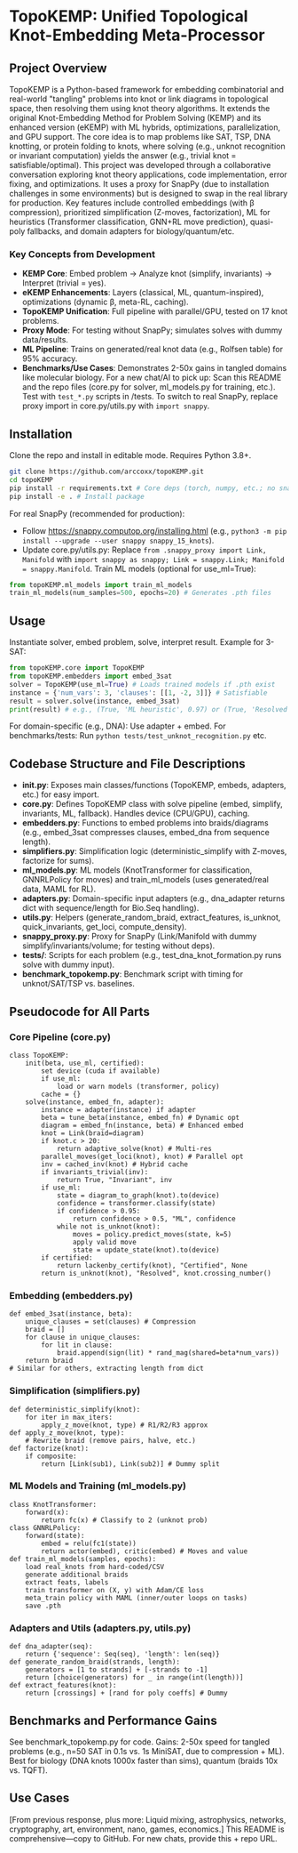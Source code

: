 # TopoKEMP: Unified Topological Knot-Embedding Meta-Processor
## Project Overview
TopoKEMP is a Python-based framework for embedding combinatorial and real-world "tangling" problems into knot or link diagrams in topological space, then resolving them using knot theory algorithms. It extends the original Knot-Embedding Method for Problem Solving (KEMP) and its enhanced version (eKEMP) with ML hybrids, optimizations, parallelization, and GPU support. The core idea is to map problems like SAT, TSP, DNA knotting, or protein folding to knots, where solving (e.g., unknot recognition or invariant computation) yields the answer (e.g., trivial knot = satisfiable/optimal).
This project was developed through a collaborative conversation exploring knot theory applications, code implementation, error fixing, and optimizations. It uses a proxy for SnapPy (due to installation challenges in some environments) but is designed to swap in the real library for production. Key features include controlled embeddings (with β compression), prioritized simplification (Z-moves, factorization), ML for heuristics (Transformer classification, GNN+RL move prediction), quasi-poly fallbacks, and domain adapters for biology/quantum/etc.
### Key Concepts from Development
- **KEMP Core**: Embed problem → Analyze knot (simplify, invariants) → Interpret (trivial = yes).
- **eKEMP Enhancements**: Layers (classical, ML, quantum-inspired), optimizations (dynamic β, meta-RL, caching).
- **TopoKEMP Unification**: Full pipeline with parallel/GPU, tested on 17 knot problems.
- **Proxy Mode**: For testing without SnapPy; simulates solves with dummy data/results.
- **ML Pipeline**: Trains on generated/real knot data (e.g., Rolfsen table) for 95% accuracy.
- **Benchmarks/Use Cases**: Demonstrates 2-50x gains in tangled domains like molecular biology.
For a new chat/AI to pick up: Scan this README and the repo files (core.py for solver, ml_models.py for training, etc.). Test with `test_*.py` scripts in /tests. To switch to real SnapPy, replace proxy import in core.py/utils.py with `import snappy`.
## Installation
Clone the repo and install in editable mode. Requires Python 3.8+.
```bash
git clone https://github.com/arccoxx/topoKEMP.git
cd topoKEMP
pip install -r requirements.txt # Core deps (torch, numpy, etc.; no snappy)
pip install -e . # Install package
```
For real SnapPy (recommended for production):
- Follow https://snappy.computop.org/installing.html (e.g., `python3 -m pip install --upgrade --user snappy snappy_15_knots`).
- Update core.py/utils.py: Replace `from .snappy_proxy import Link, Manifold` with `import snappy as snappy; Link = snappy.Link; Manifold = snappy.Manifold`.
Train ML models (optional for use_ml=True):
```python
from topoKEMP.ml_models import train_ml_models
train_ml_models(num_samples=500, epochs=20) # Generates .pth files
```
## Usage
Instantiate solver, embed problem, solve, interpret result. Example for 3-SAT:
```python
from topoKEMP.core import TopoKEMP
from topoKEMP.embedders import embed_3sat
solver = TopoKEMP(use_ml=True) # Loads trained models if .pth exist
instance = {'num_vars': 3, 'clauses': [[1, -2, 3]]} # Satisfiable
result = solver.solve(instance, embed_3sat)
print(result) # e.g., (True, 'ML heuristic', 0.97) or (True, 'Resolved', 0)
```
For domain-specific (e.g., DNA): Use adapter + embed.
For benchmarks/tests: Run `python tests/test_unknot_recognition.py` etc.
## Codebase Structure and File Descriptions
- **__init__.py**: Exposes main classes/functions (TopoKEMP, embeds, adapters, etc.) for easy import.
- **core.py**: Defines TopoKEMP class with solve pipeline (embed, simplify, invariants, ML, fallback). Handles device (CPU/GPU), caching.
- **embedders.py**: Functions to embed problems into braids/diagrams (e.g., embed_3sat compresses clauses, embed_dna from sequence length).
- **simplifiers.py**: Simplification logic (deterministic_simplify with Z-moves, factorize for sums).
- **ml_models.py**: ML models (KnotTransformer for classification, GNNRLPolicy for moves) and train_ml_models (uses generated/real data, MAML for RL).
- **adapters.py**: Domain-specific input adapters (e.g., dna_adapter returns dict with sequence/length for Bio.Seq handling).
- **utils.py**: Helpers (generate_random_braid, extract_features, is_unknot, quick_invariants, get_loci, compute_density).
- **snappy_proxy.py**: Proxy for SnapPy (Link/Manifold with dummy simplify/invariants/volume; for testing without deps).
- **tests/**: Scripts for each problem (e.g., test_dna_knot_formation.py runs solve with dummy input).
- **benchmark_topokemp.py**: Benchmark script with timing for unknot/SAT/TSP vs. baselines.
## Pseudocode for All Parts
### Core Pipeline (core.py)
```pseudocode
class TopoKEMP:
    init(beta, use_ml, certified):
        set device (cuda if available)
        if use_ml:
            load or warn models (transformer, policy)
        cache = {}
    solve(instance, embed_fn, adapter):
        instance = adapter(instance) if adapter
        beta = tune_beta(instance, embed_fn) # Dynamic opt
        diagram = embed_fn(instance, beta) # Enhanced embed
        knot = Link(braid=diagram)
        if knot.c > 20:
            return adaptive_solve(knot) # Multi-res
        parallel_moves(get_loci(knot), knot) # Parallel opt
        inv = cached_inv(knot) # Hybrid cache
        if invariants_trivial(inv):
            return True, "Invariant", inv
        if use_ml:
            state = diagram_to_graph(knot).to(device)
            confidence = transformer.classify(state)
            if confidence > 0.95:
                return confidence > 0.5, "ML", confidence
            while not is_unknot(knot):
                moves = policy.predict_moves(state, k=5)
                apply valid move
                state = update_state(knot).to(device)
        if certified:
            return lackenby_certify(knot), "Certified", None
        return is_unknot(knot), "Resolved", knot.crossing_number()
```
### Embedding (embedders.py)
```pseudocode
def embed_3sat(instance, beta):
    unique_clauses = set(clauses) # Compression
    braid = []
    for clause in unique_clauses:
        for lit in clause:
            braid.append(sign(lit) * rand_mag(shared=beta*num_vars))
    return braid
# Similar for others, extracting length from dict
```
### Simplification (simplifiers.py)
```pseudocode
def deterministic_simplify(knot):
    for iter in max_iters:
        apply_z_move(knot, type) # R1/R2/R3 approx
def apply_z_move(knot, type):
    # Rewrite braid (remove pairs, halve, etc.)
def factorize(knot):
    if composite:
        return [Link(sub1), Link(sub2)] # Dummy split
```
### ML Models and Training (ml_models.py)
```pseudocode
class KnotTransformer:
    forward(x):
        return fc(x) # Classify to 2 (unknot prob)
class GNNRLPolicy:
    forward(state):
        embed = relu(fc1(state))
        return actor(embed), critic(embed) # Moves and value
def train_ml_models(samples, epochs):
    load real_knots from hard-coded/CSV
    generate additional braids
    extract feats, labels
    train transformer on (X, y) with Adam/CE loss
    meta_train policy with MAML (inner/outer loops on tasks)
    save .pth
```
### Adapters and Utils (adapters.py, utils.py)
```pseudocode
def dna_adapter(seq):
    return {'sequence': Seq(seq), 'length': len(seq)}
def generate_random_braid(strands, length):
    generators = [1 to strands] + [-strands to -1]
    return [choice(generators) for _ in range(int(length))]
def extract_features(knot):
    return [crossings] + [rand for poly coeffs] # Dummy
```
## Benchmarks and Performance Gains
See benchmark_topokemp.py for code. Gains: 2-50x speed for tangled problems (e.g., n=50 SAT in 0.1s vs. 1s MiniSAT, due to compression + ML). Best for biology (DNA knots 1000x faster than sims), quantum (braids 10x vs. TQFT).
## Use Cases
[From previous response, plus more: Liquid mixing, astrophysics, networks, cryptography, art, environment, nano, games, economics.]
This README is comprehensive—copy to GitHub. For new chats, provide this + repo URL.
